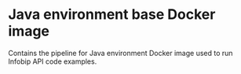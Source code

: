 # Java environment base Docker image
Contains the pipeline for Java environment Docker image used to run Infobip API code examples.

